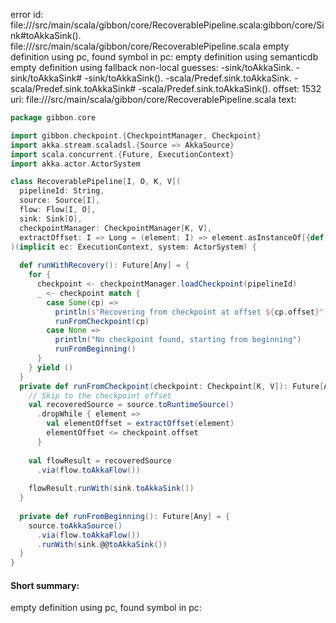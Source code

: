 error id: file://<WORKSPACE>/src/main/scala/gibbon/core/RecoverablePipeline.scala:gibbon/core/Sink#toAkkaSink().
file://<WORKSPACE>/src/main/scala/gibbon/core/RecoverablePipeline.scala
empty definition using pc, found symbol in pc: 
empty definition using semanticdb
empty definition using fallback
non-local guesses:
	 -sink/toAkkaSink.
	 -sink/toAkkaSink#
	 -sink/toAkkaSink().
	 -scala/Predef.sink.toAkkaSink.
	 -scala/Predef.sink.toAkkaSink#
	 -scala/Predef.sink.toAkkaSink().
offset: 1532
uri: file://<WORKSPACE>/src/main/scala/gibbon/core/RecoverablePipeline.scala
text:
```scala
package gibbon.core

import gibbon.checkpoint.{CheckpointManager, Checkpoint}
import akka.stream.scaladsl.{Source => AkkaSource}
import scala.concurrent.{Future, ExecutionContext}
import akka.actor.ActorSystem

class RecoverablePipeline[I, O, K, V](
  pipelineId: String,
  source: Source[I],
  flow: Flow[I, O],
  sink: Sink[O],
  checkpointManager: CheckpointManager[K, V],
  extractOffset: I => Long = (element: I) => element.asInstanceOf[{def id: Long}].id // Default assumes element has id field
)(implicit ec: ExecutionContext, system: ActorSystem) {
  
  def runWithRecovery(): Future[Any] = {
    for {
      checkpoint <- checkpointManager.loadCheckpoint(pipelineId)
      _ <- checkpoint match {
        case Some(cp) => 
          println(s"Recovering from checkpoint at offset ${cp.offset}")
          runFromCheckpoint(cp)
        case None => 
          println("No checkpoint found, starting from beginning")
          runFromBeginning()
      }
    } yield ()
  }
  private def runFromCheckpoint(checkpoint: Checkpoint[K, V]): Future[Any] = {
    // Skip to the checkpoint offset
    val recoveredSource = source.toRuntimeSource()
      .dropWhile { element => 
        val elementOffset = extractOffset(element)
        elementOffset <= checkpoint.offset
      }
    
    val flowResult = recoveredSource
      .via(flow.toAkkaFlow())
    
    flowResult.runWith(sink.toAkkaSink())
  }
  
  private def runFromBeginning(): Future[Any] = {
    source.toAkkaSource()
      .via(flow.toAkkaFlow())
      .runWith(sink.@@toAkkaSink())
  }
}
```


#### Short summary: 

empty definition using pc, found symbol in pc: 